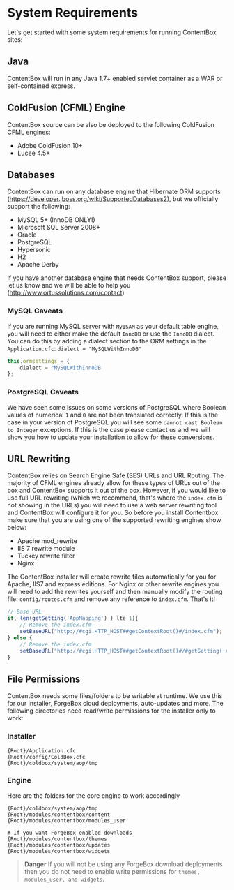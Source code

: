 # System Requirements

Let's get started with some system requirements for running ContentBox sites:

## Java
ContentBox will run in any Java 1.7+ enabled servlet container as a WAR or self-contained express.

## ColdFusion (CFML) Engine
ContentBox source can be also be deployed to the following ColdFusion CFML engines:

* Adobe ColdFusion 10+
* Lucee 4.5+


## Databases
ContentBox can run on any database engine that Hibernate ORM supports (https://developer.jboss.org/wiki/SupportedDatabases2), but we officially support the following:

* MySQL 5+ (InnoDB ONLY!)
* Microsoft SQL Server 2008+
* Oracle
* PostgreSQL
* Hypersonic
* H2
* Apache Derby

If you have another database engine that needs ContentBox support, please let us know and we will be able to help you (http://www.ortussolutions.com/contact)

### MySQL Caveats 
If you are running MySQL server with `MyISAM` as your default table engine, you will need to either make the default `InnoDB` or use the `InnoDB` dialect.  You can do this by adding a dialect section to the ORM settings in the `Application.cfc`:  `dialect = "MySQLWithInnoDB"`

```js
this.ormsettings = {
    dialect = "MySQLWithInnoDB
};
```

### PostgreSQL Caveats

We have seen some issues on some versions of PostgreSQL where Boolean values of numerical `1` and `0` are not been translated correctly.  If this is the case in your version of PostgreSQL you will see some `cannot cast Boolean to Integer` exceptions.  If this is the case please contact us and we will show you how to update your installation to allow for these conversions.  

## URL Rewriting

ContentBox relies on Search Engine Safe (SES) URLs and URL Routing.  The majority of CFML engines already allow for these types of URLs out of the box and ContentBox supports it out of the box.  However, if you would like to use full URL rewriting (which we recommend, that's where the `index.cfm` is not showing in the URLs) you will need to use a web server rewriting tool and ContentBox will configure it for you.  So before you install Contentbox make sure that you are using one of the supported rewriting engines show below:

* Apache mod_rewrite
* IIS 7 rewrite module
* Tuckey rewrite filter
* Nginx

The ContentBox installer will create rewrite files automatically for you for Apache, IIS7 and express editions.  For Nginx or other rewrite engines you will need to add the rewrites yourself and then manually modify the routing file: `config/routes.cfm` and remove any reference to `index.cfm`.  That's it!

```js
// Base URL
if( len(getSetting('AppMapping') ) lte 1){
    // Remove the index.cfm
	setBaseURL("http://#cgi.HTTP_HOST##getContextRoot()#/index.cfm");
} else {
    // Remove the index.cfm
	setBaseURL("http://#cgi.HTTP_HOST##getContextRoot()#/#getSetting('AppMapping')#/index.cfm");
}
```

## File Permissions

ContentBox needs some files/folders to be writable at runtime.  We use this for our installer, ForgeBox cloud deployments, auto-updates and more.  The following directories need read/write permissions for the installer only to work:

### Installer

```
{Root}/Application.cfc
{Root}/config/ColdBox.cfc
{Root}/coldbox/system/aop/tmp
```

### Engine

Here are the folders for the core engine to work accordingly

```
{Root}/coldbox/system/aop/tmp
{Root}/modules/contentbox/content
{Root}/modules/contentbox/modules_user

# If you want ForgeBox enabled downloads
{Root}/modules/contentbox/themes
{Root}/modules/contentbox/updates
{Root}/modules/contentbox/widgets
```


> **Danger** If you will not be using any ForgeBox download deployments then you do not need to enable write permissions for `themes, modules_user, and widgets`.